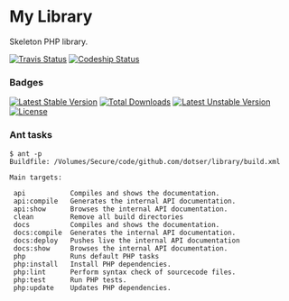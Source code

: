 # My Library

Skeleton PHP library.

[![Travis Status](https://api.travis-ci.org/dotser/library.svg?branch=master)](https://travis-ci.org/dotser/library)
[![Codeship Status](https://codeship.com/projects/d898dc60-c836-0133-73c1-621ee4640c7c/status?branch=master)](https://codeship.com/projects/139249)


### Badges

[![Latest Stable Version](https://poser.pugx.org/dotser/library/v/stable)](https://packagist.org/packages/dotser/library)
[![Total Downloads](https://poser.pugx.org/dotser/library/downloads)](https://packagist.org/packages/dotser/library)
[![Latest Unstable Version](https://poser.pugx.org/dotser/library/v/unstable)](https://packagist.org/packages/dotser/library)
[![License](https://poser.pugx.org/dotser/library/license)](https://packagist.org/packages/dotser/library)

### Ant tasks

```
$ ant -p
Buildfile: /Volumes/Secure/code/github.com/dotser/library/build.xml

Main targets:

 api           Compiles and shows the documentation.
 api:compile   Generates the internal API documentation.
 api:show      Browses the internal API documentation.
 clean         Remove all build directories
 docs          Compiles and shows the documentation.
 docs:compile  Generates the internal API documentation.
 docs:deploy   Pushes live the internal API documentation
 docs:show     Browses the internal API documentation.
 php           Runs default PHP tasks
 php:install   Install PHP dependencies.
 php:lint      Perform syntax check of sourcecode files.
 php:test      Run PHP tests.
 php:update    Updates PHP dependencies.
 ```
